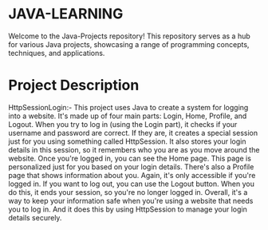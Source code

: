 # JAVA-LEARNING
Welcome to the Java-Projects repository! This repository serves as a hub for various Java projects, showcasing a range of programming concepts, techniques, and applications.

# Project Description
HttpSessionLogin:-
This project uses Java to create a system for logging into a website. It's made up of four main parts: Login, Home, Profile, and Logout.
When you try to log in (using the Login part), it checks if your username and password are correct. If they are, it creates a special session just for you using something called HttpSession. It also stores your login details in this session, so it remembers who you are as you move around the website.
Once you're logged in, you can see the Home page. This page is personalized just for you based on your login details.
There's also a Profile page that shows information about you. Again, it's only accessible if you're logged in.
If you want to log out, you can use the Logout button. When you do this, it ends your session, so you're no longer logged in.
Overall, it's a way to keep your information safe when you're using a website that needs you to log in. And it does this by using HttpSession to manage your login details securely.
